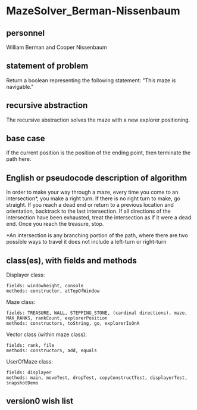 # MazeSolver_Berman-Nissenbaum

## personnel
William Berman and Cooper Nissenbaum

## statement of problem
Return a boolean representing the following statement:
"This maze is navigable."

## recursive abstraction
The recursive abstraction solves the maze with a new explorer positioning.

## base case
If the current position is the position of the ending point, then terminate the path here.

## English or pseudocode description of algorithm

In order to make your way through a maze, every time you
come to an intersection*, you make a right turn. If there
is no right turn to make, go straight. If
you reach a dead end or return to a previous location and
orientation, backtrack to the last intersection. If all directions
of the intersection have been exhausted, treat the intersection
as if it were a dead end. Once you reach the treasure, stop.

*An intersection is any branching portion of the path, where 
there are two possible ways to travel it does not include a 
left-turn or right-turn

## class(es), with fields and methods
Displayer class: 

    fields: windowheight, console
    methods: constructor, atTopOfWindow

Maze class:

    fields: TREASURE, WALL, STEPPING_STONE, (cardinal directions), maze, MAX_RANKS, rankCount, explorerPosition
    methods: constructors, toString, go, explorerIsOnA
  
Vector class (within maze class): 
  
    fields: rank, file
    methods: constructors, add, equals

UserOfMaze class:

    fields: displayer
    methods: main, moveTest, dropTest, copyConstructTest, displayerTest, snapshotDemo

## version0 wish list

